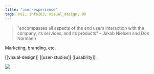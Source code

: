 ```yaml
---
title: "user-experience"
tags: HCI, info203, visual_design, UX
---
```


> "encompasses all aspects of the end users interaction with the company, its services, and its products" - Jakob Nielsen and Don Normann

Marketing, branding, etc.

[[visual-design]]
[[user-studies]]
[[usability]]

![](https://i.imgur.com/oA6p1ZH.png)
